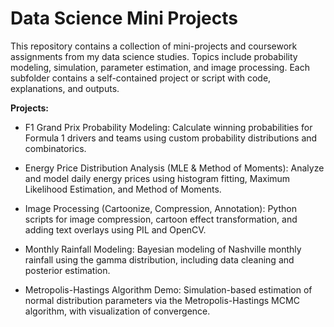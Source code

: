 # Data Science Mini Projects

This repository contains a collection of mini-projects and coursework assignments from my data science studies. Topics include probability modeling, simulation, parameter estimation, and image processing. Each subfolder contains a self-contained project or script with code, explanations, and outputs.

**Projects:**
- F1 Grand Prix Probability Modeling:
Calculate winning probabilities for Formula 1 drivers and teams using custom probability distributions and combinatorics.

- Energy Price Distribution Analysis (MLE & Method of Moments):
Analyze and model daily energy prices using histogram fitting, Maximum Likelihood Estimation, and Method of Moments.

- Image Processing (Cartoonize, Compression, Annotation):
Python scripts for image compression, cartoon effect transformation, and adding text overlays using PIL and OpenCV.

- Monthly Rainfall Modeling:
Bayesian modeling of Nashville monthly rainfall using the gamma distribution, including data cleaning and posterior estimation.

- Metropolis-Hastings Algorithm Demo:
Simulation-based estimation of normal distribution parameters via the Metropolis-Hastings MCMC algorithm, with visualization of convergence.